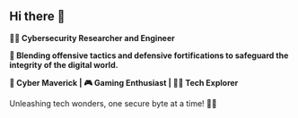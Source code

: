 ## Hi there 👋

**👨‍💻 Cybersecurity Researcher and Engineer**

**🔐 Blending offensive tactics and defensive fortifications to safeguard the integrity of the digital world.**

**🚀 Cyber Maverick | 🎮 Gaming Enthusiast | 🧑‍🔬 Tech Explorer**

Unleashing tech wonders, one secure byte at a time! 💾🔧
